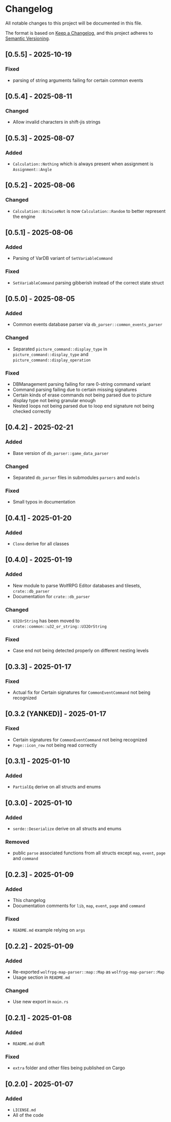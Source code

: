 # Changelog

All notable changes to this project will be documented in this file.

The format is based on [Keep a Changelog](https://keepachangelog.com/en/1.1.0/),
and this project adheres to [Semantic Versioning](https://semver.org/spec/v2.0.0.html).

## [0.5.5] - 2025-10-19
### Fixed
- parsing of string arguments failing for certain common events

## [0.5.4] - 2025-08-11
### Changed
- Allow invalid characters in shift-jis strings

## [0.5.3] - 2025-08-07
### Added
- `Calculation::Nothing` which is always present when assignment is `Assignment::Angle`

## [0.5.2] - 2025-08-06
### Changed
- `Calculation::BitwiseNot` is now `Calculation::Random` to better represent the engine

## [0.5.1] - 2025-08-06
### Added
- Parsing of VarDB variant of `SetVariableCommand`

### Fixed
- `SetVariableCommand` parsing gibberish instead of the correct state struct

## [0.5.0] - 2025-08-05
### Added
- Common events database parser via `db_parser::common_events_parser`

### Changed
- Separated `picture_command::display_type` in `picture_command::display_type` and `picture_command::display_operation`

### Fixed
 - DBManagement parsing failing for rare 0-string command variant
 - Command parsing failing due to certain missing signatures
 - Certain kinds of erase commands not being parsed due to picture display type not being granular enough
 - Nested loops not being parsed due to loop end signature not being checked correctly

## [0.4.2] - 2025-02-21

### Added

- Base version of `db_parser::game_data_parser`

### Changed

- Separated `db_parser` files in submodules `parsers` and `models`

### Fixed

- Small typos in documentation

## [0.4.1] - 2025-01-20

### Added

- `Clone` derive for all classes

## [0.4.0] - 2025-01-19

### Added

- New module to parse WolfRPG Editor databases and tilesets, `crate::db_parser`
- Documentation for `crate::db_parser`

### Changed

- `U32OrString` has been moved to `crate::common::u32_or_string::U32OrString`

### Fixed

- Case end not being detected properly on different nesting levels

## [0.3.3] - 2025-01-17

### Fixed

- Actual fix for Certain signatures for `CommonEventCommand` not being recognized

## [0.3.2 (YANKED)] - 2025-01-17

### Fixed

- Certain signatures for `CommonEventCommand` not being recognized
- `Page::icon_row` not being read correctly

## [0.3.1] - 2025-01-10

### Added

- `PartialEq` derive on all structs and enums

## [0.3.0] - 2025-01-10

### Added

- `serde::Deserialize` derive on all structs and enums

### Removed

- public `parse` associated functions from all structs except `map`, `event`, `page` and `command`

## [0.2.3] - 2025-01-09

### Added

- This changelog
- Documentation comments for `lib`, `map`, `event`, `page` and `command`

### Fixed
- `README.md` example relying on `args`

## [0.2.2] - 2025-01-09

### Added

- Re-exported `wolfrpg-map-parser::map::Map` as `wolfrpg-map-parser::Map`
- Usage section in `README.md`

### Changed
- Use new export in `main.rs`

## [0.2.1] - 2025-01-08

### Added

- `README.md` draft

### Fixed
- `extra` folder and other files being published on Cargo 

## [0.2.0] - 2025-01-07

### Added

- `LICENSE.md`
- All of the code